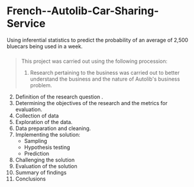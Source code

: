 # French--Autolib-Car-Sharing-Service
Using inferential statistics to predict the probability of an average of 2,500 bluecars being used in a week. 
###
> This project was carried out using the following procession:
>1. Research pertaining to the business was carried out to better understand the business and the nature of Autolib's business problem.
2. Definition of the research question .
3. Determining the objectives of the research and the metrics for evaluation.
4. Collection of data
5. Exploration of the data.
6. Data preparation and cleaning.
7. Implementing the solution:
   - Sampling
   - Hypothesis testing
   - Prediction
8. Challenging the solution
9. Evaluation of the solution
10. Summary of findings
11. Conclusions
